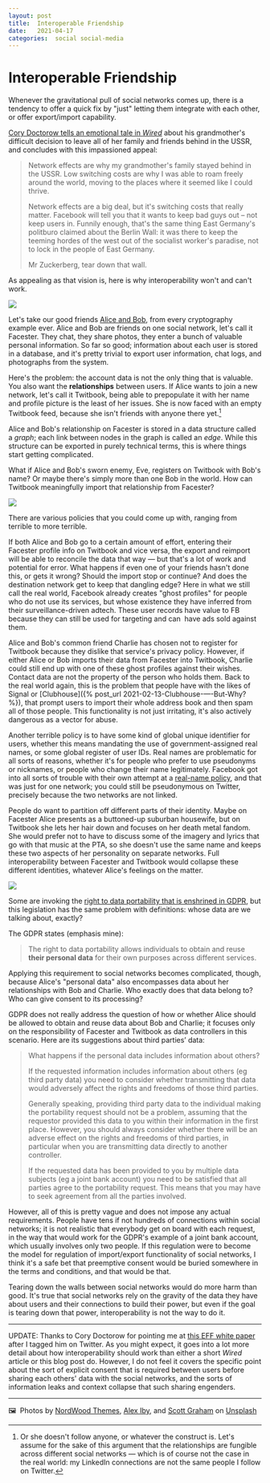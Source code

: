 ```yaml
---
layout: post
title:  Interoperable Friendship 
date:   2021-04-17 
categories:  social social-media 
---
```


# Interoperable Friendship


Whenever the gravitational pull of social networks comes up, there is a tendency to offer a quick fix by "just" letting them integrate with each other, or offer export/import capability.

[Cory Doctorow tells an emotional tale in *Wired*](https://www.wired.co.uk/article/social-media-competitive-compatibility) about his grandmother's difficult decision to leave all of her family and friends behind in the USSR, and concludes with this impassioned appeal:

> Network effects are why my grandmother's family stayed behind in the USSR. Low switching costs are why I was able to roam freely around the world, moving to the places where it seemed like I could thrive.
>
> Network effects are a big deal, but it's switching costs that really matter. Facebook will tell you that it wants to keep bad guys out – not keep users in. Funnily enough, that's the same thing East Germany's politburo claimed about the Berlin Wall: it was there to keep the teeming hordes of the west out of the socialist worker's paradise, not to lock in the people of East Germany.
>
> Mr Zuckerberg, tear down that wall.

As appealing as that vision is, here is why interoperability won't and can't work.

![](/images/image.59.png)

Let's take our good friends [Alice and Bob](https://en.wikipedia.org/wiki/Alice_and_Bob), from every cryptography example ever. Alice and Bob are friends on one social network, let's call it Facester. They chat, they share photos, they enter a bunch of valuable personal information. So far so good; information about each user is stored in a database, and it's pretty trivial to export user information, chat logs, and photographs from the system.

Here's the problem: the account data is not the only thing that is valuable. You also want the **relationships** between users. If Alice wants to join a new network, let's call it Twitbook, being able to prepopulate it with her name and profile picture is the least of her issues. She is now faced with an empty Twitbook feed, because she isn't friends with anyone there yet.[^1]

Alice and Bob's relationship on Facester is stored in a data structure called a *graph*; each link between nodes in the graph is called an *edge*. While this structure can be exported in purely technical terms, this is where things start getting complicated.

What if Alice and Bob's sworn enemy, Eve, registers on Twitbook with Bob's name? Or maybe there's simply more than one Bob in the world. How can Twitbook meaningfully import that relationship from Facester?

![](/images/image.60.png)

There are various policies that you could come up with, ranging from terrible to more terrible.

If both Alice and Bob go to a certain amount of effort, entering their Facester profile info on Twitbook and vice versa, the export and reimport will be able to reconcile the data that way — but that's a lot of work and potential for error. What happens if even one of your friends hasn't done this, or gets it wrong? Should the import stop or continue? And does the destination network get to keep that dangling edge? Here in what we still call the real world, Facebook already creates "ghost profiles" for people who do not use its services, but whose existence they have inferred from their surveillance-driven adtech. These user records have value to FB because they can still be used for targeting and can  have ads sold against them.

Alice and Bob's common friend Charlie has chosen not to register for Twitbook because they dislike that service's privacy policy. However, if either Alice or Bob imports their data from Facester into Twitbook, Charlie could still end up with one of these ghost profiles against their wishes. Contact data are not the property of the person who holds them. Back to the real world again, this is the problem that people have with the likes of Signal or [Clubhouse]({% post_url 2021-02-13-Clubhouse-—-But-Why? %}), that prompt users to import their whole address book and then spam all of those people. This functionality is not just irritating, it's also actively dangerous as a vector for abuse.

Another terrible policy is to have some kind of global unique identifier for users, whether this means mandating the use of government-assigned real names, or some global register of user IDs. Real names are problematic for all sorts of reasons, whether it's for people who prefer to use pseudonyms or nicknames, or people who change their name legitimately. Facebook got into all sorts of trouble with their own attempt at a [real-name policy](https://en.wikipedia.org/wiki/Facebook_real-name_policy_controversy), and that was just for one network; you could still be pseudonymous on Twitter, precisely because the two networks are not linked.

People do want to partition off different parts of their identity. Maybe on Facester Alice presents as a buttoned-up suburban housewife, but on Twitbook she lets her hair down and focuses on her death metal fandom. She would prefer not to have to discuss some of the imagery and lyrics that go with that music at the PTA, so she doesn't use the same name and keeps these two aspects of her personality on separate networks. Full interoperability between Facester and Twitbook would collapse these different identities, whatever Alice's feelings on the matter.

![](/images/image.61.png)

Some are invoking the [right to data portability that is enshrined in GDPR](https://ico.org.uk/for-organisations/guide-to-data-protection/guide-to-the-general-data-protection-regulation-gdpr/individual-rights/right-to-data-portability/), but this legislation has the same problem with definitions: whose data are we talking about, exactly?

The GDPR states (emphasis mine):

> The right to data portability allows individuals to obtain and reuse **their personal data** for their own purposes across different services.

Applying this requirement to social networks becomes complicated, though, because Alice's "personal data" also encompasses data about her relationships with Bob and Charlie. Who exactly does that data belong to? Who can give consent to its processing?

GDPR does not really address the question of how or whether Alice should be allowed to obtain and reuse data about Bob and Charlie; it focuses only on the responsibility of Facester and Twitbook as data controllers in this scenario. Here are its suggestions about third parties’ data:

> What happens if the personal data includes information about others?
>
> If the requested information includes information about others (eg third party data) you need to consider whether transmitting that data would adversely affect the rights and freedoms of those third parties.
>
> Generally speaking, providing third party data to the individual making the portability request should not be a problem, assuming that the requestor provided this data to you within their information in the first place. However, you should always consider whether there will be an adverse effect on the rights and freedoms of third parties, in particular when you are transmitting data directly to another controller.
>
> If the requested data has been provided to you by multiple data subjects (eg a joint bank account) you need to be satisfied that all parties agree to the portability request. This means that you may have to seek agreement from all the parties involved.

However, all of this is pretty vague and does not impose any actual requirements. People have tens if not hundreds of connections within social networks; it is not realistic that everybody get on board with each request, in the way that would work for the GDPR's example of a joint bank account, which usually involves only two people. If this regulation were to become the model for regulation of import/export functionality of social networks, I think it's a safe bet that preemptive consent would be buried somewhere in the terms and conditions, and that would be that.

Tearing down the walls between social networks would do more harm than good. It's true that social networks rely on the gravity of the data they have about users and their connections to build their power, but even if the goal is tearing down that power, interoperability is not the way to do it.

***

UPDATE: Thanks to Cory Doctorow for pointing me at [this EFF white paper](https://www.eff.org/wp/interoperability-and-privacy) after I tagged him on Twitter. As you might expect, it goes into a lot more detail about how interoperability should work than either a short *Wired* article or this blog post do. However, I do not feel it covers the specific point about the sort of explicit consent that is required between users before sharing each others' data with the social networks, and the sorts of information leaks and context collapse that such sharing engenders.

***
🖼️  Photos by [NordWood Themes](http://creativemarket.com/nordwood), [Alex Iby](http://alexiby.com), and [Scott Graham](http://homajob.com) on [Unsplash](https://www.unsplash.com)

[^1]: Or she doesn't follow anyone, or whatever the construct is. Let's assume for the sake of this argument that the relationships are fungible across different social networks — which is of course not the case in the real world: my LinkedIn connections are not the same people I follow on Twitter.

